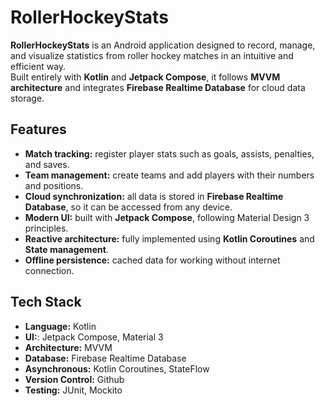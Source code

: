 # RollerHockeyStats

**RollerHockeyStats** is an Android application designed to record, manage, and visualize statistics from roller hockey matches in an intuitive and efficient way.  
Built entirely with **Kotlin** and **Jetpack Compose**, it follows **MVVM architecture** and integrates **Firebase Realtime Database** for cloud data storage.

## Features

- **Match tracking:** register player stats such as goals, assists, penalties, and saves.  
- **Team management:** create teams and add players with their numbers and positions.  
- **Cloud synchronization:** all data is stored in **Firebase Realtime Database**, so it can be accessed from any device.  
- **Modern UI:** built with **Jetpack Compose**, following Material Design 3 principles.  
- **Reactive architecture:** fully implemented using **Kotlin Coroutines** and **State management**.  
- **Offline persistence:** cached data for working without internet connection.

## Tech Stack

- **Language:** Kotlin
- **UI:**: Jetpack Compose, Material 3
- **Architecture:** MVVM
- **Database:** Firebase Realtime Database
- **Asynchronous:** Kotlin Coroutines, StateFlow
- **Version Control:** Github
- **Testing:** JUnit, Mockito

